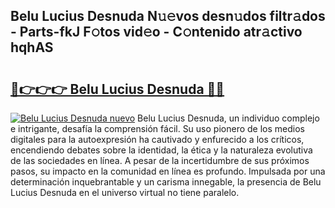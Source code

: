 ## Belu Lucius Desnuda N𝚞𝚎vos desn𝚞dos filtr𝚊dos - Parts-fkJ F𝚘tos vid𝚎o - C𝚘ntenido atr𝚊ctivo hqhAS

# <h2><a href="http://mbdl74.tromn.icu/?c=Belu+Lucius+Desnuda">🔗👉👉👉 Belu Lucius Desnuda 🔗🔗</a></h2>

[![Belu Lucius Desnuda nuevo](https://i.imgur.com/pEAQMta.gif)](http://mbdl74.tromn.icu/?c=Belu+Lucius+Desnuda)
Belu Lucius Desnuda, un individuo complejo e intrigante, desafía la comprensión fácil. Su uso pionero de los medios digitales para la autoexpresión ha cautivado y enfurecido a los críticos, encendiendo debates sobre la identidad, la ética y la naturaleza evolutiva de las sociedades en línea. A pesar de la incertidumbre de sus próximos pasos, su impacto en la comunidad en línea es profundo. Impulsada por una determinación inquebrantable y un carisma innegable, la presencia de Belu Lucius Desnuda en el universo virtual no tiene paralelo.
